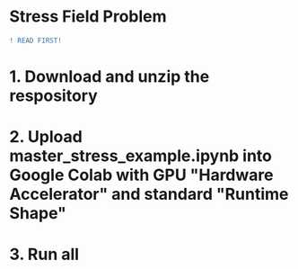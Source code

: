 # Stress Field Problem

```diff
! READ FIRST! 
```

# 1. Download and unzip the respository
# 2. Upload master_stress_example.ipynb into Google Colab with GPU "Hardware Accelerator" and standard "Runtime Shape"
# 3. Run all
